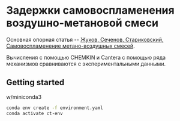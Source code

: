 # Задержки самовоспламенения воздушно-метановой смеси

Основная опорная статья -- [Жуков, Сеченов, Стариковский, Самовоспламенение метано-воздушных смесей](https://www.researchgate.net/publication/293529302_Self-ignition_of_methane-air_mixtures_in_wide_pressures_range).

Вычисления с помощью CHEMKIN и Cantera с помощью ряда механизмов сравниваются с экспериментальными данными.

## Getting started
w/miniconda3
```bash
conda env create -f environment.yaml
conda activate ct-env
```
